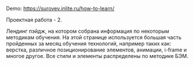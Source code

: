 Demo: https://surovev.inlite.ru/how-to-learn/

Проектная работа - 2.

Лендинг пэйдж, на котором собрана информация по некоторым методикам обучения.
На этой странице используется большая часть пройденных за месяц обучения технологий, например таких как: верстка, различное позиционирование элементов, анимации, i-frame и многое другое. Все стили и элементы распределены по методике БЭМ.

